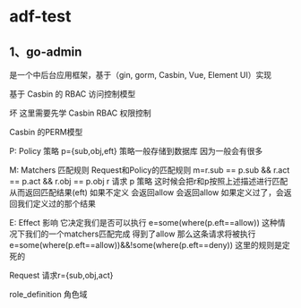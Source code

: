 # adf-test

## 1、go-admin

是一个中后台应用框架，基于（gin, gorm, Casbin, Vue, Element UI）实现

基于 Casbin 的 RBAC 访问控制模型

坏 这里需要先学 Casbin RBAC 权限控制

Casbin 的PERM模型

P: Policy 策略 p={sub,obj,eft}  策略一般存储到数据库 因为一般会有很多

M: Matchers 匹配规则 Request和Policy的匹配规则
   m=r.sub == p.sub && r.act == p.act && r.obj == p.obj
   r 请求 p 策略
   这时候会把r和p按照上述描述进行匹配 从而返回匹配结果(eft) 如果不定义 会返回allow
   会返回allow 如果定义过了，会返回我们定义过的那个结果

E: Effect 影响 它决定我们是否可以执行
   e=some(where(p.eft==allow)) 这种情况下我们的一个matchers匹配完成 得到了allow 那么这条请求将被执行
   e=some(where(p.eft==allow))&&!some(where(p.eft==deny))
   这里的规则是定死的

Request 请求r={sub,obj,act}

role_definition 角色域

